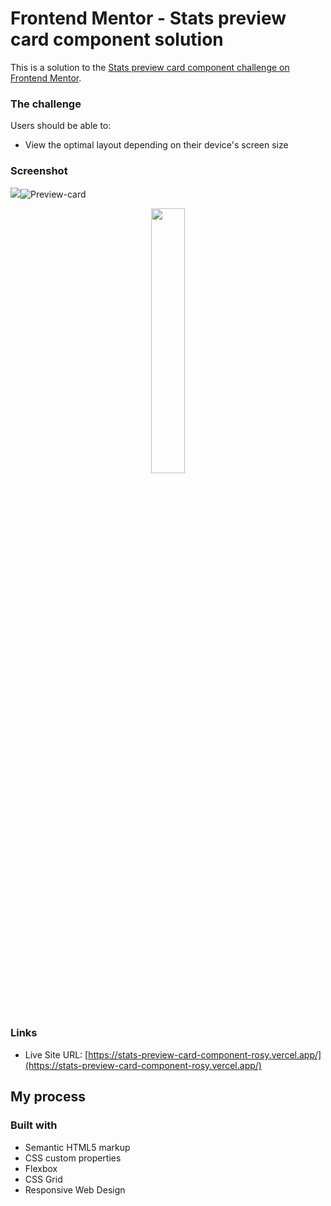 # Frontend Mentor - Stats preview card component solution

This is a solution to the [Stats preview card component challenge on Frontend Mentor](https://www.frontendmentor.io/challenges/stats-preview-card-component-8JqbgoU62). 


### The challenge

Users should be able to:

- View the optimal layout depending on their device's screen size

### Screenshot

![](./screenshot.jpg)![Preview-card](https://user-images.githubusercontent.com/107867127/179886517-869f55a8-50a0-4f7a-aeb8-e69b2a203829.JPG)

<p align="center" width="100%">
    <img width="33%" src="https://user-images.githubusercontent.com/107867127/179887317-4f964ecd-9f72-444f-a26e-068f2bf99d8c.JPG">
</p>







### Links

- Live Site URL: [https://stats-preview-card-component-rosy.vercel.app/](https://stats-preview-card-component-rosy.vercel.app/)

## My process

### Built with

- Semantic HTML5 markup
- CSS custom properties
- Flexbox
- CSS Grid
- Responsive Web Design

